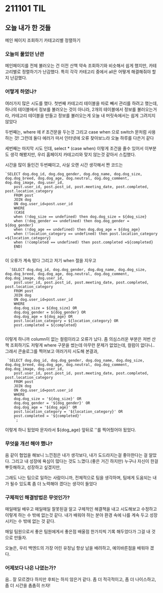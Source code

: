 # 211101 TIL

## 오늘 내가 한 것들
메인 페이지 조회하기
카테고리별 정렬하기

### 오늘의 풀었던 난관
메인페이지를 전체 불러오는 건 이전 산책 약속 조회하기와 비슷해서 쉽게 했지만,
카테고리별로 정렬하기가 난감했다.
특히 각각 카테고리 중에서 all은 어떻게 해결해줘야 할지 난감했다.

### 어떻게 하였나?
여러가지 많은 시도를 했다.
첫번째 카테고리 테이블을 따로 빼서 관리를 하려고 했는데,하나의 테이블에서 정보를 불러오는 것이 아니라, 2개의 테이블에서 정보를 불러오는거라, 카테고리 테이블을 만들고 정보를 불러오는게 오늘 내 머릿속에서는 쉽게 그려지지 않았다

두번째는,
where 에 if 조건문을 두는것
그리고 case when 으로 switch 문처럼 사용하는 것! 
그런데 둘다 에러가 떠서 인터넷에 오류 찾아보느라 오늘 하루를 다쓴거 같다

세번째는 
마지막 시도 인데, select * (case when) 이렇게 조건을 줄수 있어서 이부분도 생각 해봤지만,
우리 홈페이지 카테고리와 맞지 않는것 같아서 스킵했다.

시간을 많이 들인건 두번째이고, 
사실 
오랜 시간 생각해서 짠 코드는
```
`SELECT dog.dog_id, dog.dog_gender, dog.dog_name, dog.dog_size, dog.dog_breed, dog.dog_age, dog.neutral, dog.dog_comment, dog.dog_image, dog.user_id,
    post.user_id, post.post_id, post.meeting_date, post.completed, post.location_category  
    FROM post
    JOIN dog
    ON dog.user_id=post.user_id
    WHERE
    (CASE
    when (!dog_size == undefined) then dog.dog_size = ${dog_size} 
    when (!dog_gender == undefined) then dog.dog_gender = ${dog_gender} 
    when (!dog_age == undefined) then dog.dog_age = ${dog_age}  
    when (!location_category == undefined) then post.location_category =${location_category} 
    when (!completed == undefined) then post.completed =${completed}
    END)
    `
```

이 오류가 계속 떴다 
그리고 
저기 when 절을 지우고 
```
  `SELECT dog.dog_id, dog.dog_gender, dog.dog_name, dog.dog_size, dog.dog_breed, dog.dog_age, dog.neutral, dog.dog_comment, dog.dog_image, dog.user_id,
    post.user_id, post.post_id, post.meeting_date, post.completed, post.location_category  
    FROM post
    JOIN dog
    ON dog.user_id=post.user_id
    WHERE
    dog.dog_size = ${dog_size} OR
    dog.dog_gender = ${dog_gender} OR
    dog.dog_age = ${dog_age} OR
    post.location_category = ${location_category} OR
    post.completed = ${completed}
    `
```
이렇게 하니까  column이 없는 컬럼이라고 오류가 났다.
좀 의심스러운 부분은 저번 산책 조회하기도 저렇게 where 구문을 썼는데 아무런 문제가 없었는데, 컬럼이 없다니.. 
그래서 콘솔로그를 찍어보고 여러가지 시도해 본결과,

```
 `SELECT dog.dog_id, dog.dog_gender, dog.dog_name, dog.dog_size, dog.dog_breed, dog.dog_age, dog.neutral, dog.dog_comment, dog.dog_image, dog.user_id,
    post.user_id, post.post_id, post.meeting_date, post.completed, post.location_category  
    FROM post
    JOIN dog
    ON dog.user_id=post.user_id
    WHERE
    dog.dog_size = '${dog_size}' OR
    dog.dog_gender = '${dog_gender}' OR
    dog.dog_age = '${dog_age}' OR
    post.location_category = '${location_category}' OR
    post.completed = '${completed}'
    `;
```

이렇게 하니 됬었따
문자라서 ${dog_age} 앞뒤로 ''를 찍어줬어야 됬었다.


### 무엇을 개선 해야 했나?
음 같이 협업을 해보니 느낀점은
내가 생각보다, 내가 도드라지는걸 좋아한다는 걸 알았다.
그리고 내 성장에 욕심이 많다는 것도 느꼈다.(좋은 거긴 하지만)
누구나 자신이 한걸 뿌듯해하고,
성장하고 싶겠지만,

그래도 나는 팀으로 일하는 사람이니까, 전체적으로 팀을 생각하며, 팀에게 도움되는 내가 될수 있도록 좀 더 노력해야 겠다는 생각이 들었다


### 구체적인 해결방법은 무엇인가?
매일매일 배우고 
매일매일 잘못된걸 알고
구체적인 해결책을 내고
시도해보고
수정하고 이렇게 하는 수 밖에 없는것 같다.
내가 배워야 하는 분야 환경 속에 나를 계속 두고 성장시키는 수 밖에 없는 것 같다.

매일 팀원으로서 좋은 팀원에게서 좋은점 배울점 한가지씩 기록 해두었다가 그걸 내 것으로 만들자.

오늘은,
우리 백엔드의 가장 어린 유정님
항상 남을 배려하고,
예의바른점을 배워야 겠다.

### 어제보다 나은 나였는가?
음..
잘 모르겠다 
하지만 후퇴는 하지 않은거 같다.
좀 더 적극적이고,
좀 더 나이스하고,
좀 더 시간을 촘촘히 쓰자!